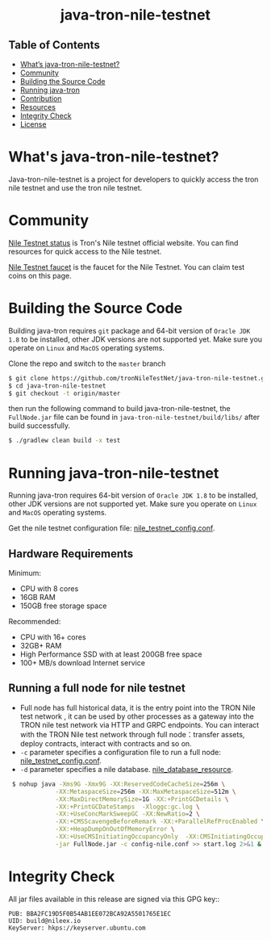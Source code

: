 <h1 align="center">
  <br>
  java-tron-nile-testnet
  <br>
</h1>


## Table of Contents

- [What’s java-tron-nile-testnet?](#whats-java-tron-nile-testnet)
- [Community](#community)
- [Building the Source Code](#building-the-source)
- [Running java-tron](#running-java-tron)
- [Contribution](#contribution)
- [Resources](#resources)
- [Integrity Check](#integrity-check)
- [License](#license)

# What's java-tron-nile-testnet?


Java-tron-nile-testnet is a project for developers to quickly access the tron nile testnet and use the tron nile testnet.

# Community

[Nile Testnet status](https://nileex.io/status/getStatusPage) is Tron's Nile testnet official website. You can find resources for quick access to the Nile testnet.

[Nile Testnet faucet](https://nileex.io/join/getJoinPage) is the faucet for the Nile Testnet. You can claim test coins on this page.


# Building the Source Code

Building java-tron requires `git` package and 64-bit version of `Oracle JDK 1.8` to be installed, other JDK versions are not supported yet. Make sure you operate on `Linux` and `MacOS` operating systems.

Clone the repo and switch to the `master` branch

```bash
$ git clone https://github.com/tronNileTestNet/java-tron-nile-testnet.git
$ cd java-tron-nile-testnet
$ git checkout -t origin/master
```

then run the following command to build java-tron-nile-testnet, the `FullNode.jar` file can be found in `java-tron-nile-testnet/build/libs/` after build successfully.

```bash
$ ./gradlew clean build -x test
```

# Running java-tron-nile-testnet

Running java-tron requires 64-bit version of `Oracle JDK 1.8` to be installed, other JDK versions are not supported yet. Make sure you operate on `Linux` and `MacOS` operating systems.

Get the nile testnet configuration file: [nile_testnet_config.conf](https://github.com/tron-nile-testnet/nile-testnet/blob/master/framework/src/main/resources/config-nile.conf).

## Hardware Requirements

Minimum:

- CPU with 8 cores
- 16GB RAM
- 150GB free storage space

Recommended:

- CPU with 16+ cores
- 32GB+ RAM
- High Performance SSD with at least 200GB free space
- 100+ MB/s download Internet service

## Running a full node for nile testnet

- Full node has full historical data, it is the entry point into the TRON Nile test network , it can be used by other processes as a gateway into the TRON nile test network via HTTP and GRPC endpoints. You can interact with the TRON Nile test network through full node：transfer assets, deploy contracts, interact with contracts and so on.
- `-c` parameter specifies a configuration file to run a full node:
[nile_testnet_config.conf](https://github.com/tron-nile-testnet/nile-testnet/blob/master/framework/src/main/resources/config-nile.conf).
- `-d` parameter specifies a nile database. [nile_database_resource](https://database.nileex.io/).

```bash
 $ nohup java -Xms9G -Xmx9G -XX:ReservedCodeCacheSize=256m \
             -XX:MetaspaceSize=256m -XX:MaxMetaspaceSize=512m \
             -XX:MaxDirectMemorySize=1G -XX:+PrintGCDetails \
             -XX:+PrintGCDateStamps  -Xloggc:gc.log \
             -XX:+UseConcMarkSweepGC -XX:NewRatio=2 \
             -XX:+CMSScavengeBeforeRemark -XX:+ParallelRefProcEnabled \
             -XX:+HeapDumpOnOutOfMemoryError \
             -XX:+UseCMSInitiatingOccupancyOnly  -XX:CMSInitiatingOccupancyFraction=70 \
             -jar FullNode.jar -c config-nile.conf >> start.log 2>&1 &
```

# Integrity Check

All jar files available in this release are signed via this GPG key::
  ```
  PUB: BBA2FC19D5F0B54AB1EE072BCA92A5501765E1EC
  UID: build@nileex.io
  KeyServer: hkps://keyserver.ubuntu.com
  ```



